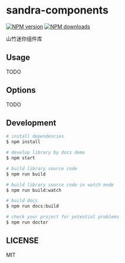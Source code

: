 # sandra-components

[![NPM version](https://img.shields.io/npm/v/sandra-components.svg?style=flat)](https://npmjs.org/package/sandra-components)
[![NPM downloads](http://img.shields.io/npm/dm/sandra-components.svg?style=flat)](https://npmjs.org/package/sandra-components)

山竹迷你组件库

## Usage

TODO

## Options

TODO

## Development

```bash
# install dependencies
$ npm install

# develop library by docs demo
$ npm start

# build library source code
$ npm run build

# build library source code in watch mode
$ npm run build:watch

# build docs
$ npm run docs:build

# check your project for potential problems
$ npm run doctor
```

## LICENSE

MIT
